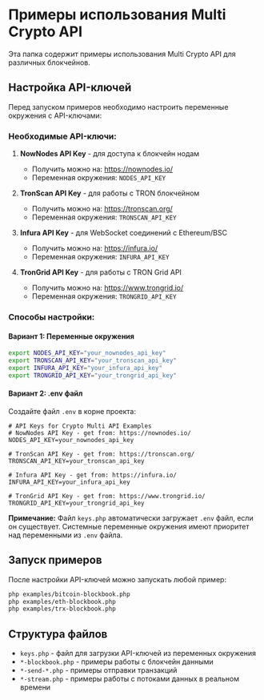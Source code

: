 # Примеры использования Multi Crypto API

Эта папка содержит примеры использования Multi Crypto API для различных блокчейнов.

## Настройка API-ключей

Перед запуском примеров необходимо настроить переменные окружения с API-ключами:

### Необходимые API-ключи:

1. **NowNodes API Key** - для доступа к блокчейн нодам
   - Получить можно на: https://nownodes.io/
   - Переменная окружения: `NODES_API_KEY`

2. **TronScan API Key** - для работы с TRON блокчейном  
   - Получить можно на: https://tronscan.org/
   - Переменная окружения: `TRONSCAN_API_KEY`

3. **Infura API Key** - для WebSocket соединений с Ethereum/BSC
   - Получить можно на: https://infura.io/
   - Переменная окружения: `INFURA_API_KEY`

4. **TronGrid API Key** - для работы с TRON Grid API
   - Получить можно на: https://www.trongrid.io/
   - Переменная окружения: `TRONGRID_API_KEY`

### Способы настройки:

#### Вариант 1: Переменные окружения
```bash
export NODES_API_KEY="your_nownodes_api_key"
export TRONSCAN_API_KEY="your_tronscan_api_key"  
export INFURA_API_KEY="your_infura_api_key"
export TRONGRID_API_KEY="your_trongrid_api_key"
```

#### Вариант 2: .env файл
Создайте файл `.env` в корне проекта:
```
# API Keys for Crypto Multi API Examples
# NowNodes API Key - get from: https://nownodes.io/
NODES_API_KEY=your_nownodes_api_key

# TronScan API Key - get from: https://tronscan.org/
TRONSCAN_API_KEY=your_tronscan_api_key

# Infura API Key - get from: https://infura.io/
INFURA_API_KEY=your_infura_api_key

# TronGrid API Key - get from: https://www.trongrid.io/
TRONGRID_API_KEY=your_trongrid_api_key
```

**Примечание:** Файл `keys.php` автоматически загружает `.env` файл, если он существует. Системные переменные окружения имеют приоритет над переменными из `.env` файла.

## Запуск примеров

После настройки API-ключей можно запускать любой пример:

```bash
php examples/bitcoin-blockbook.php
php examples/eth-blockbook.php
php examples/trx-blockbook.php
```

## Структура файлов

- `keys.php` - файл для загрузки API-ключей из переменных окружения
- `*-blockbook.php` - примеры работы с блокчейн данными
- `*-send-*.php` - примеры отправки транзакций
- `*-stream.php` - примеры работы с потоками данных в реальном времени 